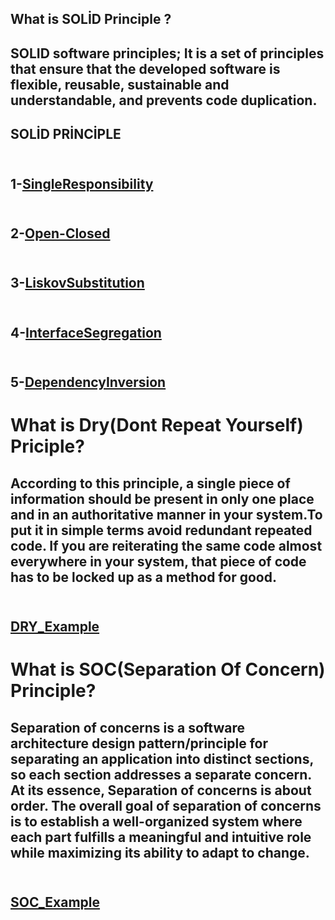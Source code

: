## What is SOLİD Principle ?
## SOLID software principles; It is a set of principles that ensure that the developed software is flexible, reusable, sustainable and understandable, and prevents code duplication.

## SOLİD PRİNCİPLE

## <br> 1-[SingleResponsibility](https://github.com/SongulSYTRK/Software_Principle/tree/master/1_SingleResponsibility)
## <br> 2-[Open-Closed](https://github.com/SongulSYTRK/Software_Principle/tree/master/2-OperClosed)
## <br> 3-[LiskovSubstitution](https://github.com/SongulSYTRK/Software_Principle/tree/master/3.LiskovSubstitution)
## <br> 4-[InterfaceSegregation](https://github.com/SongulSYTRK/Software_Principle/tree/master/4-InterfaceSegregation)
## <br> 5-[DependencyInversion](https://github.com/SongulSYTRK/Software_Principle/tree/master/5_DependencyInversion)


# What is Dry(Dont Repeat Yourself) Priciple?

## According to this principle, a single piece of information should be present in only one place and in an authoritative manner in your system.To put it in simple terms avoid redundant repeated code. If you are reiterating the same code almost everywhere in your system, that piece of code has to be locked up as a method for good.
## <br>[DRY_Example](https://github.com/SongulSYTRK/Software_Principle/tree/master/DRY_Principle)


# What is SOC(Separation Of Concern) Principle?
## Separation of concerns is a software architecture design pattern/principle for separating an application into distinct sections, so each section addresses a separate concern. At its essence, Separation of concerns is about order. The overall goal of separation of concerns is to establish a well-organized system where each part fulfills a meaningful and intuitive role while maximizing its ability to adapt to change.
## <br> [SOC_Example](https://github.com/SongulSYTRK/Software_Principle/tree/master/SOC)

